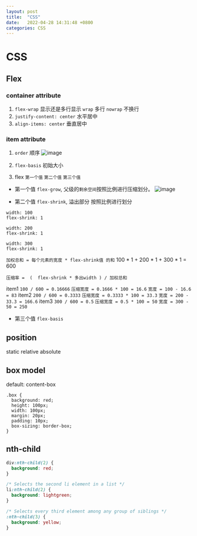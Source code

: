 ```yaml
---
layout: post
title:  "CSS"
date:   2022-04-28 14:31:48 +0800
categories: CSS
---
```


# CSS

## Flex
### container attribute
1. `flex-wrap` 显示还是多行显示  `wrap` 多行  `nowrap` 不换行
2.  `justify-content: center` 水平居中
3. `align-items: center` 垂直居中

### item attribute
1. `order` 顺序
![image](https://user-images.githubusercontent.com/451008/166264908-9e546815-79f6-49d1-b632-bc705b3f88c9.png)
2. `flex-basis` 初始大小

3. flex `第一个值` `第二个值` `第三个值`
- 第一个值 `flex-grow`, 父级的`剩余空间`按照比例进行压缩划分。
![image](https://user-images.githubusercontent.com/451008/166292617-c8dc595e-d482-41c8-8678-5a7338470caa.png)

- 第二个值 `flex-shrink`, 溢出部分 按照比例进行划分

```
width: 100
flex-shrink: 1
```

```
width: 200
flex-shrink: 1
```

```
width: 300
flex-shrink: 1
```


`加权总和 = 每个元素的宽度 * flex-shrink值 的和`
100 * 1 + 200 * 1 + 300 * 1  = 600

`压缩率 =  (  flex-shrink * 多出width ) / 加权总和`

item1
`100 / 600 = 0.16666`
`压缩宽度 = 0.1666 * 100 = 16.6`
`宽度 = 100 - 16.6 = 83`
item2
`200 / 600 = 0.3333`
`压缩宽度 = 0.3333 * 100 = 33.3`
`宽度 = 200 - 33.3 = 166.6`
item3
`300 / 600 = 0.5`
`压缩宽度 = 0.5 * 100 = 50`
`宽度 = 300 - 50 = 250`

- 第三个值 `flex-basis`


## position

static relative absolute

## box model

default: content-box

```
.box {
  background: red;
  height: 100px;
  width: 100px;
  margin: 20px;
  padding: 10px;
  box-sizing: border-box;
}
```

## nth-child
```css
div:nth-child(2) {
  background: red;
}

/* Selects the second li element in a list */
li:nth-child(2) {
  background: lightgreen;
}

/* Selects every third element among any group of siblings */
:nth-child(3) {
  background: yellow;
}
```

